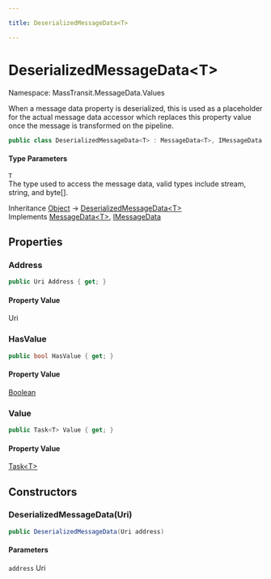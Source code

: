 ```yaml
---

title: DeserializedMessageData<T>

---
```


# DeserializedMessageData\<T\>

Namespace: MassTransit.MessageData.Values

When a message data property is deserialized, this is used as a placeholder for the actual message
 data accessor which replaces this property value once the message is transformed on the pipeline.

```csharp
public class DeserializedMessageData<T> : MessageData<T>, IMessageData
```

#### Type Parameters

`T`<br/>
The type used to access the message data, valid types include stream, string, and byte[].

Inheritance [Object](https://learn.microsoft.com/en-us/dotnet/api/system.object) → [DeserializedMessageData\<T\>](../masstransit-messagedata-values/deserializedmessagedata-1)<br/>
Implements [MessageData\<T\>](../../masstransit-abstractions/masstransit/messagedata-1), [IMessageData](../../masstransit-abstractions/masstransit/imessagedata)

## Properties

### **Address**

```csharp
public Uri Address { get; }
```

#### Property Value

Uri<br/>

### **HasValue**

```csharp
public bool HasValue { get; }
```

#### Property Value

[Boolean](https://learn.microsoft.com/en-us/dotnet/api/system.boolean)<br/>

### **Value**

```csharp
public Task<T> Value { get; }
```

#### Property Value

[Task\<T\>](https://learn.microsoft.com/en-us/dotnet/api/system.threading.tasks.task-1)<br/>

## Constructors

### **DeserializedMessageData(Uri)**

```csharp
public DeserializedMessageData(Uri address)
```

#### Parameters

`address` Uri<br/>
